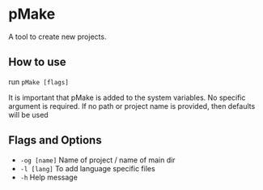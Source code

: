 # pMake

A tool to create new projects.  

## How to use  

run `pMake [flags]`  

It is important that pMake is added to the system variables. 
No specific argument is required. If no path or project name is provided, then defaults will be used

## Flags and Options

* `-og [name]` Name of project / name of main dir
* `-l [lang]` To add language specific files
* `-h` Help message